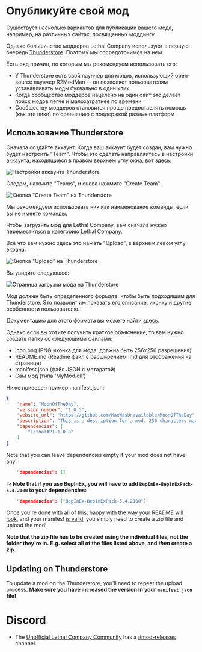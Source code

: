 # Опубликуйте свой мод

Существует несколько вариантов для публикации вашего мода, например, на различных сайтах, посвященных моддингу.

Однако большинство моддеров Lethal Company используют в первую очередь [Thunderstore](https://thunderstore.io/c/lethal-company/). Поэтому мы сосредоточимся на нем.

Есть ряд причин, по которым мы рекомендуем использовать его:

- У Thunderstore есть свой лаунчер для модов, использующий open-source лаунчер R2ModMan -- он позволяет пользователям устанавливать моды буквально в один клик
- Когда сообщество моддеров нацелено на один сайт это делает поиск модов легче и малозатратнее по времени
- Сообществу моддеров становится проще предоставлять помощь (как эта вики) по сравнению с поддержкой разных платформ

<!-- ## Mod websites -->

<!-- - https://www.moddb.com/games/lethal-company -->

<!-- - https://www.nexusmods.com -->

<!-- - https://mod.io/g **(Not available currently, since Lethal Company has not been registered there yet)** -->

## Использование Thunderstore

Сначала создайте аккаунт. Когда ваш аккаунт будет создан, вам нужно будет настроить "Team". Чтобы это сделать направляйтесь в настройки аккаунта, находящиеся в правом верхнем углу окна, вот здесь:

![Настройки аккаунта Thunderstore](../docs/files/publishing-your-mod/thunderstoresettings.png)

Следом, нажмите "Teams", и снова нажмите "Create Team":

![Кнопка "Create Team" на Thunderstore](../docs/files/publishing-your-mod/thunderstorecreateteam.png)

Мы рекомендуем использовать ник как наименование команды, если вы не имеете команды.

Чтобы загрузить мод для Lethal Company, вам сначала нужно переместиться в категорию [Lethal Company](https://thunderstore.io/c/lethal-company/).

Всё что вам нужно здесь это нажать "Upload", в верхнем левом углу экрана:

![Кнопка "Upload" на Thunderstore](../docs/files/publishing-your-mod/thunderstoreupload.png)

Вы увидите следующее:

![Страница загрузки мода на Thunderstore](../docs/files/publishing-your-mod/thunderstoreuploadpackage.png)

Мод должен быть определенного формата, чтобы быть подходящим для Thunderstore. Это позволит им показать его описание, иконку и другие особенности пользователю.

Документацию для этого формата вы можете найти [здесь](https://thunderstore.io/c/lethal-company/create/docs/).

Однако если вы хотите получить краткое объяснение, то вам нужно создать папку со следующими файлами:

- icon.png (PNG иконка для мода, должна быть 256x256 разрешения)
- README.md (Readme файл с расширением .md для отображения на странице)
- manifest.json (файл JSON с метадатой)
- Сам мод (типа 'MyMod.dll')

Ниже приведен пример manifest.json:

```json
{
    "name": "MoonOfTheDay",
    "version_number": "1.0.3",
    "website_url": "https://github.com/MaxWasUnavailable/MoonOfTheDay",
    "description": "This is a description for a mod. 250 characters max",
    "dependencies": [
        "LethalAPI-1.0.0"
    ]
}
```

Note that you can leave dependencies empty if your mod does not have any:

```json
    "dependencies": []
```

!> **Note that if you use BepInEx, you will have to add `BepInEx-BepInExPack-5.4.2100` to your dependencies:**

```json
    "dependencies": ["BepInEx-BepInExPack-5.4.2100"]
```

Once you're done with all of this, happy with the way your README [will look](https://thunderstore.io/tools/markdown-preview/), and your manifest [is valid](https://thunderstore.io/tools/manifest-v1-validator/), you simply need to create a zip file and upload the mod!

**Note that the zip file has to be created using the individual files, not the folder they're in. E.g. select all of the files listed above, and _then_ create a zip.**

## Updating on Thunderstore

To update a mod on the Thunderstore, you'll need to repeat the upload process. **Make sure you have increased the version in your `manifest.json` file!**

# Discord

- The [Unofficial Lethal Company Community](https://discord.gg/nYcQFEpXfU) has a [#mod-releases](https://discord.com/channels/1169792572382773318/1169851544359927858) channel.
